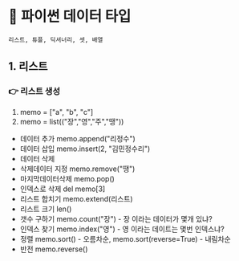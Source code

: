 # 🌈 파이썬 데이터 타입

```
리스트, 튜플, 딕셔너리, 셋, 배열
```

## 1. 리스트

### 👉 리스트 생성

1.  memo = ["a", "b", "c"]
2.  memo = list(("장","영","주","땡"))

- 데이터 추가 memo.append("리정수")
- 데이터 삽입 memo.insert(2, "김민정수리")
- 데이터 삭제
- 삭제데이터 지정 memo.remove("땡")
- 마지막데이터삭제 memo.pop()
- 인덱스로 삭제 del memo[3]
- 리스트 합치기 memo.extend(리스트)
- 리스트 크기 len()
- 갯수 구하기 memo.count("장") - 장 이라는 데이터가 몇개 있냐?
- 인덱스 찾기 memo.index("영") - 영 이라는 데이트는 몇번 인덱스냐?
- 정렬 memo.sort() - 오름차순, memo.sort(reverse=True) - 내림차순
- 반전 memo.reverse()

